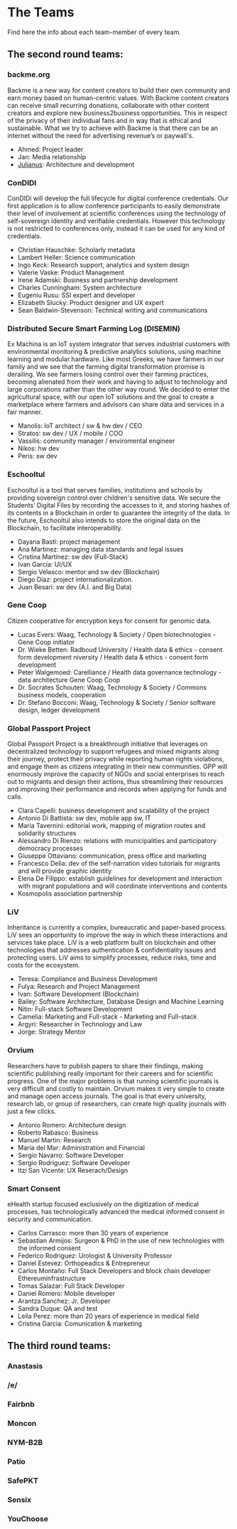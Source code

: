 # The Teams

Find here the info about each team-member of every team.

## The second round teams: 

### backme.org
Backme is a new way for content creators to build their own community and earn money based on human-centric values. With Backme content creators can receive small
 recurring donations, collaborate with other content creators and explore new business2business opportunities. This in respect of the privacy of their individual
 fans and in way that is ethical and sustainable. What we try to achieve with Backme is that there can be an internet without the need for advertising revenue’s or paywall's. 
 
 - Ahmed: Project leader
 - Jan: Media relationship
 - [Julianus](https://oxjno.com/): Architecture and development
 
### ConDIDI
ConDIDi will develop the full lifecycle for digital conference credentials. Our first application is to allow conference participants to easily demonstrate their level of involvement at scientific conferences using the technology of self-sovereign identity and verifiable credentials. However this technology is not restricted to conferences only, instead it can be used for any kind of credentials.

 - Christian Hauschke: Scholarly metadata 
 - Lambert Heller: Science communication
 - Ingo Keck: Research support, analytics and system design
 - Valerie Vaske: Product Management
 - Irene Adamski: Business and partnership development
 - Charles Cunningham: System architecture
 - Eugeniu Rusu: SSI expert and developer
 - Elizabeth Slucky: Product designer and UX expert
 - Sean Baldwin-Stevenson: Technical writing and communications

### Distributed Secure Smart Farming Log (DISEMIN)
Ex Machina is an IoT system integrator that serves industrial customers with environmental monitoring & predictive analytics solutions, using machine learning and modular hardware.
Like most Greeks, we have farmers in our family and we see that the farming digital transformation promise is derailing.  We see farmers losing control over their farming practices, becoming alienated from their work and having to adjust to technology and large corporations rather than the other way round.
We decided to enter the agricultural space, with our open IoT solutions and the goal to create a marketplace where farmers and advisors can share data and services in a fair manner.

 - Manolis: IoT architect / sw & hw dev / CEO
 - Stratos: sw dev / UX / mobile / COO
 - Vassilis: community manager / enviromental engineer
 - Nikos: hw dev
 - Peris: sw dev
 
### Eschooltul
Eschooltul is a tool that serves families, institutions and schools by providing sovereign control over children's sensitive data.
We secure the Students’ Digital Files by recording the accesses to it, and storing hashes of its contents in a Blockchain in order to guarantee the integrity of the data. In the future, Eschooltul also intends to store the original data on the Blockchain, to facilitate interoperability.

- Dayana Bastí: project management
- Ana Martínez: managing data standards and legal issues
- Cristina Martínez: sw dev (Full-Stack)
- Ivan García: UI/UX
- Sergio Velasco: mentor and sw dev (Blockchain)
- Diego Díaz: project internationalization.
- Juan Besari: sw dev (A.I. and Big Data)

### Gene Coop
Citizen cooperative for encryption keys for consent for genomic data.
 
 - Lucas Evers: Waag, Technology & Society / Open biotechnologies - Gene Coop initiator
 - Dr. Wieke Betten: Radboud University / Health data & ethics - consent form development niversity / Health data & ethics - consent form development
 - Peter Walgemoed: Carelliance / Health data governance technology - data architecture Gene Coop Coop
 - Dr. Socrates Schouten: Waag, Technology & Society / Commons business models, cooperation
 - Dr. Stefano Bocconi: Waag, Technology & Society / Senior software design, ledger development
 
### Global Passport Project
Global Passport Project is a breakthrough initiative that leverages on decentralized technology to support refugees and mixed migrants along their journey, protect their privacy while reporting human rights violations, and engage them as citizens integrating in their new communities. GPP will enormously improve the capacity of NGOs and social enterprises to reach out to migrants and design their actions, thus streamlining their resources and improving their performance and records when applying for funds and calls.

 - Clara Capelli: business development and scalability of the project
 - Antonio Di Battista: sw dev, mobile app sw, IT 
 - Maria Tavernini: editorial work, mapping of migration routes and solidarity structures
 - Alessandro Di Rienzo: relations with municipalities and participatory democracy processes
 - Giuseppe Ottaviano: communication, press office and marketing
 - Francesco Delia: dev of the self-narration video tutorials for migrants and will provide graphic identity
 - Elena De Filippo: establish guidelines for development and interaction with migrant populations and will coordinate interventions and contents
 - Kosmopolis association partnership 

### LiV
Inheritance is currently a complex, bureaucratic and paper-based process. LiV sees an opportunity to improve the way in which these interactions and services take place. LiV is a web platform built on blockchain and other technologies that addresses authentication & confidentiality issues and protecting users. LiV aims to simplify processes, reduce risks, time and costs for the ecosystem.

 - Teresa: Compliance and Business Development
 - Fulya: Research and Project Management
 - Ivan: Software Development (Blockchain)
 - Bailey: Software Architecture, Database Design and Machine Learning
 - Nitin: Full-stack Software Development
 - Camelia: Marketing and Full-stack - Marketing and Full-stack
 - Argyri: Researcher in Technology and Law
 - Jorge: Strategy Mentor

### Orvium
Researchers have to publish papers to share their findings, making scientific publishing really important for their careers and for scientific progress.
One of the major problems is that running scientific journals is very difficult and costly to maintain.
Orvium makes it very simple to create and manage open access journals. The goal is that every university, research lab, or group of researchers, can create high quality journals with just a few clicks.

 - Antonio Romero: Architecture design
 - Roberto Rabasco: Business
 - Manuel Martin: Research
 - Maria del Mar: Administration and Financial
 - Sergio Navarro: Software Developer
 - Sergio Rodriguez: Software Developer
 - Itzi San Vicente: UX Reserach/Design​​​​​​​​​​​​​​​

### Smart Consent
eHealth startup focused exclusively on the digitization of medical processes, has technologically advanced the medical informed consent in security and communication.

 - Carlos Carrasco: more than 30 years of experience
 - Sebastian Armijos: Surgeon & PhD in the use of new technologies with the informed consent
 - Federico Rodriguez: Urologist & University Professor
 - Daniel Estevez: Orthopeadics & Entrepreneur
 - Carlos Montaño: Full Stack Developers and block chain developer Ethereuminfrastructure
 - Tomas Salazar: Full Stack Developer
 - Daniel Romero: Mobile developer
 - Arantza Sanchez: Jr. Developer
 - Sandra Duque: QA and test
 - Leila Perez: more than 20 years of experience in medical field
 - Cristina Garcia: Comunication & marketing

## The third round teams: 


### Anastasis

### /e/

### Fairbnb

### Moncon

### NYM-B2B

### Patio

### SafePKT

### Sensix

### YouChoose

